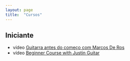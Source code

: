 ```yaml
---
layout: page
title:  "Cursos"
---
```


## Iniciante

* <span class="badge badge-primary">vídeo</span> [Guitarra antes do começo com Marcos De Ros](de-ros/guitarra-antes-do-comeco/)
* <span class="badge badge-primary">vídeo</span> [Beginner Course with Justin Guitar](justin-guitar/beginner/)
